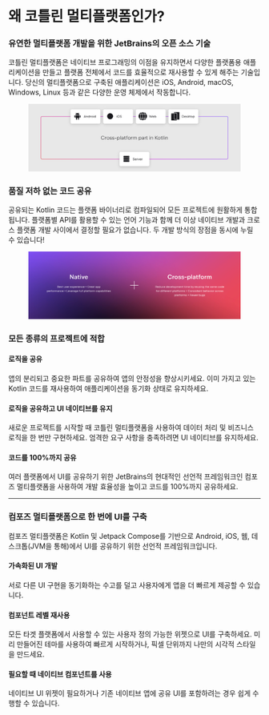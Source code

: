 # 왜 코틀린 멀티플랫폼인가?

### 유연한 멀티플랫폼 개발을 위한 JetBrains의 오픈 소스 기술

코틀린 멀티플랫폼은 네이티브 프로그래밍의 이점을 유지하면서 다양한 플랫폼용 애플리케이션을 만들고 플랫폼 전체에서 코드를 효율적으로 재사용할 수 있게 해주는 기술입니다. 당신의 멀티플랫폼으로 구축된 애플리케이션은 iOS, Android, macOS, Windows, Linux 등과 같은 다양한 운영 체제에서 작동합니다.

<figure><img src="../.gitbook/assets/SCR-20240623-rqgn.png" alt=""><figcaption></figcaption></figure>

### 품질 저하 없는 코드 공유

공유되는 Kotlin 코드는 플랫폼 바이너리로 컴파일되어 모든 프로젝트에 원활하게 통합됩니다. 플랫폼별 API를 활용할 수 있는 언어 기능과 함께 더 이상 네이티브 개발과 크로스 플랫폼 개발 사이에서 결정할 필요가 없습니다. 두 개발 방식의 장점을 동시에 누릴 수 있습니다!

<figure><img src="../.gitbook/assets/SCR-20240623-rqme.png" alt=""><figcaption></figcaption></figure>

### 모든 종류의 프로젝트에 적합

#### 로직을 공유

앱의 분리되고 중요한 파트를 공유하여 앱의 안정성을 향상시키세요. 이미 가지고 있는 Kotlin 코드를 재사용하여 애플리케이션을 동기화 상태로 유지하세요.

#### 로직을 공유하고 UI 네이티브를 유지

새로운 프로젝트를 시작할 때 코틀린 멀티플랫폼을 사용하여 데이터 처리 및 비즈니스 로직을 한 번만 구현하세요. 엄격한 요구 사항을 충족하려면 UI 네이티브를 유지하세요.

#### 코드를 100%까지 공유

여러 플랫폼에서 UI를 공유하기 위한 JetBrains의 현대적인 선언적 프레임워크인 컴포즈 멀티플랫폼을 사용하여 개발 효율성을 높이고 코드를 100%까지 공유하세요.

***

### 컴포즈 멀티플랫폼으로 한 번에 UI를 구축

컴포즈 멀티플랫폼은 Kotlin 및 Jetpack Compose를 기반으로 Android, iOS, 웹, 데스크톱(JVM을 통해)에서 UI를 공유하기 위한 선언적 프레임워크입니다.

#### 가속화된 UI 개발

서로 다른 UI 구현을 동기화하는 수고를 덜고 사용자에게 앱을 더 빠르게 제공할 수 있습니다.

#### 컴포넌트 레벨 재사용

모든 타겟 플랫폼에서 사용할 수 있는 사용자 정의 가능한 위젯으로 UI를 구축하세요. 미리 만들어진 테마를 사용하여 빠르게 시작하거나, 픽셀 단위까지 나만의 시각적 스타일을 만드세요.

#### 필요할 때 네이티브 컴포넌트를 사용

네이티브 UI 위젯이 필요하거나 기존 네이티브 앱에 공유 UI를 포함하려는 경우 쉽게 수행할 수 있습니다.

